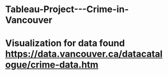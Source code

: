 # Tableau-Project---Crime-in-Vancouver
# Visualization for data found https://data.vancouver.ca/datacatalogue/crime-data.htm
